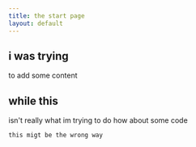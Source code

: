 ```yaml
---
title: the start page
layout: default
---
```





## i was trying 
to add some content

## while this
isn't really what im trying to do
how about some code

```
this migt be the wrong way

```